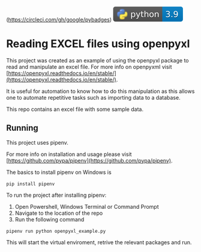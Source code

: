 (https://circleci.com/gh/google/pybadges) ![python versions](pyversons.svg)

# Reading EXCEL files using openpyxl

This project was created as an example of using the openpyxl package to read and manipulate an excel file. For more info on openpyxml visit [https://openpyxl.readthedocs.io/en/stable/](https://openpyxl.readthedocs.io/en/stable/).

It is useful for automation to know how to do this manipulation as this allows one to automate repetitive tasks such as importing data to a database.

This repo contains an excel file with some sample data.

## Running

This project uses pipenv.

For more info on installation and usage please visit [https://github.com/pypa/pipenv](https://github.com/pypa/pipenv).

The basics to install pipenv on Windows is

```
pip install pipenv
```

To run the project after installing pipenv:

1.  Open Powershell, Windows Terminal or Command Prompt
2.  Navigate to the location of the repo
3.  Run the following command

```
pipenv run python openpyxl_example.py
```

This will start the virtual enviroment, retrive the relevant packages and run.
